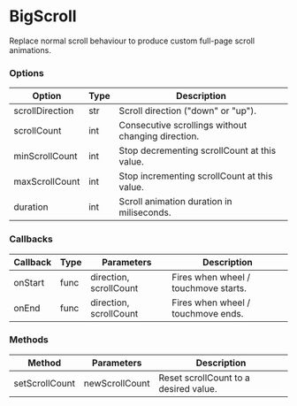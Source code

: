 # BigScroll

Replace normal scroll behaviour to produce custom full-page scroll animations.

### Options

| Option          | Type | Description                                        |
| --------------- | ---- | -------------------------------------------------- |
| scrollDirection | str  | Scroll direction ("down" or "up").                 |
| scrollCount     | int  | Consecutive scrollings without changing direction. |
| minScrollCount  | int  | Stop decrementing scrollCount at this value.       |
| maxScrollCount  | int  | Stop incrementing scrollCount at this value.       |
| duration        | int  | Scroll animation duration in miliseconds.          |

### Callbacks

| Callback | Type | Parameters             | Description                          |
| -------- | ---- | ---------------------- | ------------------------------------ |
| onStart  | func | direction, scrollCount | Fires when wheel / touchmove starts. |
| onEnd    | func | direction, scrollCount | Fires when wheel / touchmove ends.   |

### Methods

| Method         | Parameters     | Description                           |
| -------------- | -------------- | ------------------------------------- |
| setScrollCount | newScrollCount | Reset scrollCount to a desired value. |
